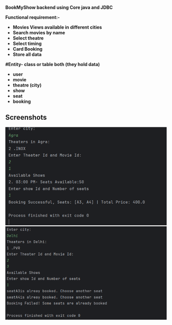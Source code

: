 **BookMyShow backend using Core java and JDBC**

**Functional requirement:-**

* **Movies Views available in different cities**
* **Search movies by name**
* **Select theatre**
* **Select timing**
* **Card Booking**
* **Store all data**



**#Entity- class or table both (they hold data)**

* **user**
* **movie**
* **theatre (city)**
* **show**
* **seat**
* **booking**

## Screenshots
![Screenshot](images/jdbc1.png)
![Screenshot](images/jdbc2.png)

